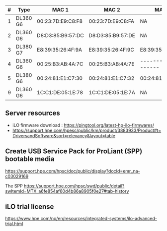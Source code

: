 


| # |   Type   |        MAC 1      |        MAC 2      |        MAC 3      |     MAC 4         |      iLO MAC      |    iLO Name   |    iLO type    |
|---|----------|-------------------|-------------------|-------------------|-------------------|-------------------|---------------|----------------|
| 1 | DL360 G6 | 00:23:7D:E9:C8:F8 | 00:23:7D:E9:C8:FA |        NA         |         NA        | 00:24:81:FB:17:92 | ILOCZJ92200E9 | iLO 2 Advanced |
| 2 | DL360 G6 | D8:D3:85:B9:57:DC | D8:D3:85:B9:57:DE |        NA         |         NA        | D8:D3:85:C0:ED:30 | ILOCZJ0110282 | iLO 2          |
| 3 | DL380 G7 | E8:39:35:26:4F:9A | E8:39:35:26:4F:9C | E8:39:35:26:4F:9E | E8:39:35:26:4F:A0 | E8:39:35:26:4F:A2 | ILOCZ22130BS7 | iLO 3 Advanced |
| 4 | DL360 G6 | 00:25:B3:AB:4A:7C | 00:25:B3:AB:4A:7E |---------NA--------|--------NA---------| 00:25:B3:AD:B6:14 | ILOCZJ92808AW | iLO 2          |
| 5 | DL380 G6 | 00:24:81:E1:C7:30 | 00:24:81:E1:C7:32 | 00:24:81:E1:C7:34 | 00:24:81:E1:C7:36 | 00:24:81:E1:C7:38 | ILOCZC92036J6 | iLO 2 Advanced |
| 9 | DL360 G6 | 1C:C1:DE:05:1E:78 | 1C:C1:DE:05:1E:7A |        NA         |         NA        | 1C:C1:DE:08:17:58 | ILOCZJ02209Q2 | iLO 2 Advanced | 




## Server resources
 * iLO firmware download : https://pingtool.org/latest-hp-ilo-firmwares/
 * https://support.hpe.com/hpesc/public/km/product/3883933/Product#t=DriversandSoftware&sort=relevancy&layout=table




## Create USB Service Pack for ProLiant (SPP) bootable media 

https://support.hpe.com/hpsc/doc/public/display?docId=emr_na-c03029169

The SPP
https://support.hpe.com/hpsc/swd/public/detail?swItemId=MTX_a6fe854af60d4b86a8905f0e27#tab-history


## iLO trial license
https://www.hpe.com/no/en/resources/integrated-systems/ilo-advanced-trial.html

